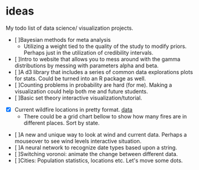 # ideas
My todo list of data science/ visualization projects. 

- [ ]Bayesian methods for meta analysis
  - Utilizing a weight tied to the quality of the study to modify priors. Perhaps just in the utilization of credibility intervals. 
- [ ]Intro to website that allows you to mess around with the gamma distributions by messing with parameters alpha and beta. 
- [ ]A d3 library that includes a series of common data explorations plots for stats. Could be turned into an R package as well.
- [ ]Counting problems in probability are hard (for me). Making a visualization could help both me and future students.
- [ ]Basic set theory interactive visualization/tutorial. 
- [x] Current wildfire locations in pretty format. [data](https://earthdata.nasa.gov/earth-observation-data/near-real-time/firms/active-fire-data)
  - There could be a grid chart bellow to show how many fires are in different places. Sort by state. 
- [ ]A new and unique way to look at wind and current data. Perhaps a mouseover to see wind levels interactive situation. 
- [ ]A neural network to recognize date types based upon a string. 
- [ ]Switching voronoi: animate the change between different data. 
- [ ]Cities: Population statistics, locations etc. Let's move some dots. 
